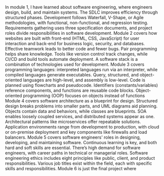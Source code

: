 In module 1, I have learned about software engineering, where engineers design, build, and maintain systems. The SDLC improves efficiency through structured phases. Development follows Waterfall, V-Shape, or Agile methodologies, with functional, non-functional, and regression testing. Requirements gathering uses three specification documents, and project roles divide responsibilities in software development.
Module 2  covers how websites are built with front-end (HTML, CSS, JavaScript) for user interaction and back-end for business logic, security, and databases. Effective teamwork leads to better code and fewer bugs. Pair programming helps share knowledge. Tools like version control track changes, while CI/CD and build tools automate deployment. A software stack is a combination of technologies used for development.
Module 3 covers programming languages: interpreted languages run via an interpreter, while compiled languages generate executables. Query, structured, and object-oriented languages are high-level, and assembly is low-level. Code is planned using flowcharts and pseudocode. Identifiers (constants/variables) reference components, and functions are reusable code blocks. Object-oriented programming (OOP) focuses on objects instead of functions
Module 4 covers software architecture as a blueprint for design. Structured design breaks problems into smaller parts, and UML diagrams aid planning. Objects contain data and behaviors, while classes are blueprints. SOA enables loosely coupled services, and distributed systems appear as one. Architectural patterns like microservices offer repeatable solutions. Application environments range from development to production, with cloud or on-premise deployment and key components like firewalls and load balancers.
 Module 5 covers software engineers' roles in designing, developing, and maintaining software. Continuous learning is key, and both hard and soft skills are essential. There’s high demand for software engineers, with career paths in technical or managerial roles. Software engineering ethics includes eight principles like public, client, and product responsibilities. Various job titles exist within the field, each with specific skills and responsibilities.
Module 6 is just the final project where 
